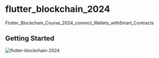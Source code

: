 # flutter_blockchain_2024

Flutter_Blockchain_Course_2024_connect_Wallets_withSmart_Contracts

## Getting Started



![flutter-blockchain-2024](https://github.com/ArDapps/Flutter_Blockchain_Course_2024_connect_Wallets_withSmart_Contracts/assets/91119772/a1fe889e-57b9-4cc5-b91b-8ef4db999157)
